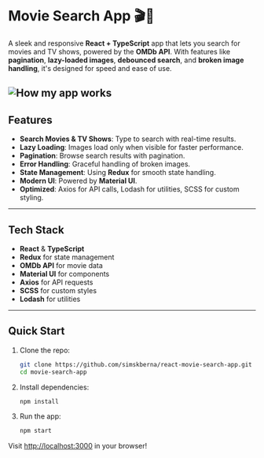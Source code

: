 # Movie Search App 🎬🍿

A sleek and responsive **React + TypeScript** app that lets you search for movies and TV shows, powered by the **OMDb API**. With features like **pagination**, **lazy-loaded images**, **debounced search**, and **broken image handling**, it's designed for speed and ease of use.

![How my app works](assets/react-movies-search-app.gif)
---

## Features

- **Search Movies & TV Shows**: Type to search with real-time results.
- **Lazy Loading**: Images load only when visible for faster performance.
- **Pagination**: Browse search results with pagination.
- **Error Handling**: Graceful handling of broken images.
- **State Management**: Using **Redux** for smooth state handling.
- **Modern UI**: Powered by **Material UI**.
- **Optimized**: Axios for API calls, Lodash for utilities, SCSS for custom styling.

---

## Tech Stack

- **React** & **TypeScript**
- **Redux** for state management
- **OMDb API** for movie data
- **Material UI** for components
- **Axios** for API requests
- **SCSS** for custom styles
- **Lodash** for utilities

---

## Quick Start

1. Clone the repo:
   ```bash
   git clone https://github.com/simskberna/react-movie-search-app.git
   cd movie-search-app
   ```

2. Install dependencies:
   ```bash
   npm install
   ```

3. Run the app:
   ```bash
   npm start
   ```

Visit [http://localhost:3000](http://localhost:3000) in your browser!

